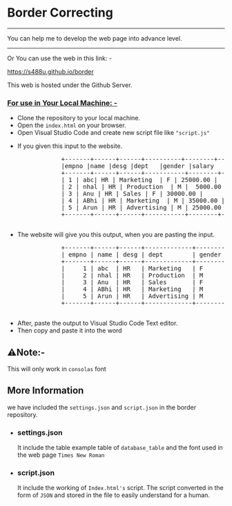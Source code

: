 <h1>Border Correcting</h1>
<hr>
<p>You can help me to develop the web page into advance level.</p>
<hr>
<p>Or You can use the web in this link: -</p>
<a href="https://s488u.github.io/border">https://s488u.github.io/border</a>
<p>This web is hosted under the Github Server.</p>
<h3><u>For use in Your Local Machine: - </u></h3>
<ul>
    <li>Clone the repository to your local machine.</li>
    <li>Open the <code>index.html</code> on your browser.</li>
    <li>Open Visual Studio Code and create new script file like <code>"script.js"</code></li>
    <li>
        <p>If you given this input to the website.</p>
        <pre>
            +-------+------+------+----------+--------+----------+
            |empno |name |desg |dept   |gender |salary   |
            +-------+------+------+-----------+--------+----------+
            | 1 | abc| HR | Marketing  | F | 25000.00 |
            | 2 | nhal | HR | Production  | M |  5000.00 |
            | 3 | Anu | HR | Sales | F | 30000.00 |
            | 4 | ABhi | HR | Marketing  | M | 35000.00 |
            | 5 | Arun | HR | Advertising | M | 25000.00 |
            +-------+------+------+-----------+--------+---------+
        </pre>
    </li>
    <li>
        <p>The website will give you this output, when you are pasting the input.</p>
        <pre>
            +-------+------+------+-------------+--------+----------+
            | empno | name | desg | dept        | gender | salary   |
            +-------+------+------+-------------+--------+----------+
            |     1 | abc  | HR   | Marketing   | F      | 25000.00 |
            |     2 | nhal | HR   | Production  | M      |  5000.00 |
            |     3 | Anu  | HR   | Sales       | F      | 30000.00 |
            |     4 | ABhi | HR   | Marketing   | M      | 35000.00 |
            |     5 | Arun | HR   | Advertising | M      | 25000.00 |
            +-------+------+------+-------------+--------+----------+
        </pre>
    </li>
    <li>After, paste the output to Visual Studio Code Text editor.</li>
    <li>Then copy and paste it into the word</li>
</ul>
<div>
    <h2>⚠️Note:-</h2>
    <p>This will only work in <code>consolas</code> font</p>
</div>
<div>
  <h2>More Information</h2>
  <p>we have included the <code>settings.json</code> and <code>script.json</code> in the border repository.</p>
  <ul>
   <li>
    <div>
      <h3>settings.json</h3>
      <p>It include the table example table of <code>database_table</code> and the font used in the web page <code>Times New Roman</code></p>
    </div>
   </li>
   <li>
    <div>
      <h3>script.json</h3>
      <p>It include the working of <code>Index.html's</code> script. The script converted in the form of <code>JSON</code> and stored in the file to easily understand for a human.</p>
    </div>
   </li>
  </ul>
</div>